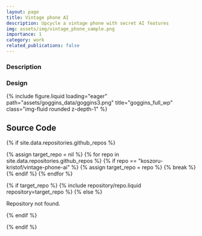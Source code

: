 ```yaml
---
layout: page
title: Vintage phone AI
description: Upcycle a vintage phone with secret AI features
img: assets/img/vintage_phone_sample.png
importance: 1
category: work
related_publications: false
---
```



### Description




### Design

<div class="row">
    <div class="col-sm mt-3 mt-md-0">
        {% include figure.liquid loading="eager" path="assets/goggins_data/goggins3.png" title="goggins_full_wp" class="img-fluid rounded z-depth-1" %}
    </div>
</div>



## Source Code

{% if site.data.repositories.github_repos %}
<div class="repositories">
  {% assign target_repo = nil %}
  {% for repo in site.data.repositories.github_repos %}
    {% if repo == "koszoru-kristof/vintage-phone-ai" %}
      {% assign target_repo = repo %}
      {% break %}
    {% endif %}
  {% endfor %}

  {% if target_repo %}
    {% include repository/repo.liquid repository=target_repo %}
  {% else %}
    <p>Repository not found.</p>
  {% endif %}
</div>
{% endif %}